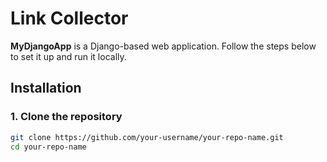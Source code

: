 # Link Collector

**MyDjangoApp** is a Django-based web application. Follow the steps below to set it up and run it locally.

## Installation

### 1. Clone the repository

```bash
git clone https://github.com/your-username/your-repo-name.git
cd your-repo-name
